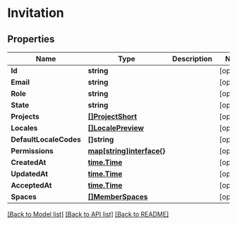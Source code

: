 # Invitation

## Properties

Name | Type | Description | Notes
------------ | ------------- | ------------- | -------------
**Id** | **string** |  | [optional] 
**Email** | **string** |  | [optional] 
**Role** | **string** |  | [optional] 
**State** | **string** |  | [optional] 
**Projects** | [**[]ProjectShort**](project_short.md) |  | [optional] 
**Locales** | [**[]LocalePreview**](locale_preview.md) |  | [optional] 
**DefaultLocaleCodes** | **[]string** |  | [optional] 
**Permissions** | [**map[string]interface{}**](.md) |  | [optional] 
**CreatedAt** | [**time.Time**](time.Time.md) |  | [optional] 
**UpdatedAt** | [**time.Time**](time.Time.md) |  | [optional] 
**AcceptedAt** | [**time.Time**](time.Time.md) |  | [optional] 
**Spaces** | [**[]MemberSpaces**](member_spaces.md) |  | [optional] 

[[Back to Model list]](../README.md#documentation-for-models) [[Back to API list]](../README.md#documentation-for-api-endpoints) [[Back to README]](../README.md)


